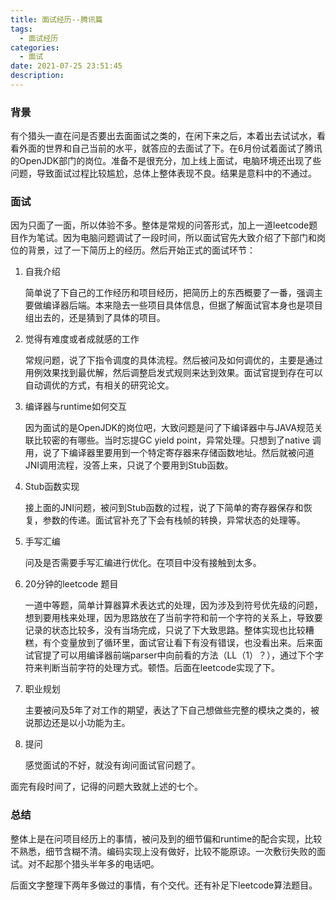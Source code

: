 ```yaml
---
title: 面试经历--腾讯篇
tags:
  - 面试经历
categories:
  - 面试
date: 2021-07-25 23:51:45
description: 
---
```


### 背景

  有个猎头一直在问是否要出去面面试之类的，在闲下来之后，本着出去试试水，看看外面的世界和自己当前的水平，就答应的去面试了下。在6月份试着面试了腾讯的OpenJDK部门的岗位。准备不是很充分，加上线上面试，电脑环境还出现了些问题，导致面试过程比较尴尬，总体上整体表现不良。结果是意料中的不通过。

 <!-- more -->

### 面试

  因为只面了一面，所以体验不多。整体是常规的问答形式，加上一道leetcode题目作为笔试。因为电脑问题调试了一段时间，所以面试官先大致介绍了下部门和岗位的背景，过了一下简历上的经历。然后开始正式的面试环节：

1. 自我介绍

   简单说了下自己的工作经历和项目经历，把简历上的东西概要了一番，强调主要做编译器后端。本来隐去一些项目具体信息，但据了解面试官本身也是项目组出去的，还是猜到了具体的项目。

2. 觉得有难度或者成就感的工作

   常规问题，说了下指令调度的具体流程。然后被问及如何调优的，主要是通过用例效果找到最优解，然后调整启发式规则来达到效果。面试官提到存在可以自动调优的方式，有相关的研究论文。

3. 编译器与runtime如何交互

   因为面试的是OpenJDK的岗位吧，大致问题是问了下编译器中与JAVA规范关联比较密的有哪些。当时忘提GC yield point，异常处理。只想到了native 调用，说了下编译器里要用到一个特定寄存器来存储函数地址。然后就被问道JNI调用流程，没答上来，只说了个要用到Stub函数。

4. Stub函数实现

   接上面的JNI问题，被问到Stub函数的过程，说了下简单的寄存器保存和恢复，参数的传递。面试官补充了下会有栈帧的转换，异常状态的处理等。

5. 手写汇编

   问及是否需要手写汇编进行优化。在项目中没有接触到太多。

6. 20分钟的leetcode 题目

   一道中等题，简单计算器算术表达式的处理，因为涉及到符号优先级的问题，想到要用栈来处理，因为思路放在了当前字符和前一个字符的关系上，导致要记录的状态比较多，没有当场完成，只说了下大致思路。整体实现也比较糟糕，有个变量放到了循环里，面试官让看下有没有错误，也没看出来。后来面试官提了可以用编译器前端parser中向前看的方法（LL（1）？），通过下个字符来判断当前字符的处理方式。顿悟。后面在leetcode实现了下。

7. 职业规划

   主要被问及5年了对工作的期望，表达了下自己想做些完整的模块之类的，被说那边还是以小功能为主。

8. 提问

   感觉面试的不好，就没有询问面试官问题了。

面完有段时间了，记得的问题大致就上述的七个。

### 总结

  整体上是在问项目经历上的事情，被问及到的细节偏和runtime的配合实现，比较不熟悉，细节含糊不清。编码实现上没有做好，比较不能原谅。一次敷衍失败的面试。对不起那个猎头半年多的电话吧。

  后面文字整理下两年多做过的事情，有个交代。还有补足下leetcode算法题目。